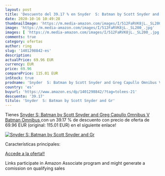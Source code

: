 ```yaml
---
layout: post
title: 'Descuento del 39.17 % en Snyder  S: Batman by Scott Snyder and Gr'
date: 2020-10-16 10:49:28
thumbnailImage: 'https://m.media-amazon.com/images/I/512FaRVK8jL._SL200_.jpg'
image: 'https://m.media-amazon.com/images/I/512FaRVK8jL._SL200_.jpg'
images: [ 'https://m.media-amazon.com/images/I/512FaRVK8jL._SL200_.jpg' ]
comments: true
category: ofertas
author: ring
slug: '1401298842-es'
description:
actualPrice: 69.96 EUR
currency: EUR
price: 69.96
comparePrice: 115.01 EUR
inStock: true
prodname: 'Snyder  S: Batman by Scott Snyder and Greg Capullo Omnibus V  Batman Omnibus '
country: 'es'
buyurl: 'https://www.amazon.es/dp/1401298842/?tag=tolees-21'
descuento: '39.17'
titulo: 'Snyder  S: Batman by Scott Snyder and Gr'
---
```


Tienes [Snyder  S: Batman by Scott Snyder and Greg Capullo Omnibus V  Batman Omnibus ](https://www.amazon.es/dp/1401298842/?tag=tolees-21) con un 39.17 % de descuento con precio de oferta de 69.96 EUR (original: 115.01 EUR) en el siguiente enlace!

[![Snyder  S: Batman by Scott Snyder and Gr](https://m.media-amazon.com/images/I/512FaRVK8jL._SL200_.jpg)](https://www.amazon.es/dp/1401298842/?tag=tolees-21)

Características principales:


[Accede a la oferta!!](https://www.amazon.es/dp/1401298842/?tag=tolees-21)

Links participate in Amazon Associate program and might generate a comission on qualifying sales


